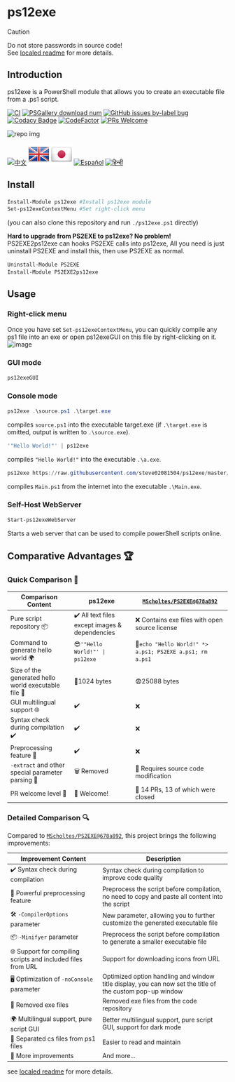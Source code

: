 # ps12exe

> [!CAUTION]
> Do not store passwords in source code!  
> See [localed readme](https://steve02081504.github.io/ps12exe/readme) for more details.  

## Introduction

ps12exe is a PowerShell module that allows you to create an executable file from a .ps1 script.  

[![CI](https://github.com/steve02081504/ps12exe/actions/workflows/CI.yml/badge.svg)](https://github.com/steve02081504/ps12exe/actions/workflows/CI.yml)
[![PSGallery download num](https://img.shields.io/powershellgallery/dt/ps12exe)](https://www.powershellgallery.com/packages/ps12exe)
[![GitHub issues by-label bug](https://img.shields.io/github/issues/steve02081504/ps12exe/bug?label=bugs)](https://github.com/steve02081504/ps12exe/issues?q=is%3Aissue+is%3Aopen+label%3Abug)
[![Codacy Badge](https://app.codacy.com/project/badge/Grade/ecfd57f5f2eb4ac5bbcbcd525b454f99)](https://app.codacy.com/gh/steve02081504/ps12exe/dashboard?utm_source=gh&utm_medium=referral&utm_content=&utm_campaign=Badge_grade)
[![CodeFactor](https://www.codefactor.io/repository/github/steve02081504/ps12exe/badge/master)](https://www.codefactor.io/repository/github/steve02081504/ps12exe/overview/master)
[![PRs Welcome](https://img.shields.io/badge/PRs-welcome-brightgreen.svg)](http://makeapullrequest.com)

![repo img](https://repository-images.githubusercontent.com/729678966/3ed3f02f-c7c9-4a18-b1f5-255e667643b6)

[![中文](https://raw.githubusercontent.com/gosquared/flags/master/flags/flags/shiny/48/China.png)](./docs/README_CN.md)
[![English](https://raw.githubusercontent.com/gosquared/flags/master/flags/flags/shiny/48/United-Kingdom.png)](./docs/README_EN.md)
[![日本語](https://raw.githubusercontent.com/gosquared/flags/master/flags/flags/shiny/48/Japan.png)](./docs/README_JP.md)
[![Español](https://raw.githubusercontent.com/gosquared/flags/master/flags/flags/shiny/48/Spain.png)](./docs/README_ES.md)
[![हिन्दी](https://raw.githubusercontent.com/gosquared/flags/master/flags/flags/shiny/48/India.png)](./docs/README_HI.md)

## Install

```powershell
Install-Module ps12exe #Install ps12exe module
Set-ps12exeContextMenu #Set right-click menu
```

(you can also clone this repository and run `./ps12exe.ps1` directly)

**Hard to upgrade from PS2EXE to ps12exe? No problem!**  
PS2EXE2ps12exe can hooks PS2EXE calls into ps12exe, All you need is just uninstall PS2EXE and install this, then use PS2EXE as normal.

```powershell
Uninstall-Module PS2EXE
Install-Module PS2EXE2ps12exe
```

## Usage

### Right-click menu

Once you have set `Set-ps12exeContextMenu`, you can quickly compile any ps1 file into an exe or open ps12exeGUI on this file by right-clicking on it.  
![image](https://github.com/steve02081504/ps12exe/assets/31927825/24e7caf7-2bd8-46aa-8e1d-ee6da44c2dcc)

### GUI mode

```powershell
ps12exeGUI
```

### Console mode

```powershell
ps12exe .\source.ps1 .\target.exe
```

compiles `source.ps1` into the executable target.exe (if `.\target.exe` is omitted, output is written to `.\source.exe`).

```powershell
'"Hello World!"' | ps12exe
```

compiles `"Hello World!"` into the executable `.\a.exe`.

```powershell
ps12exe https://raw.githubusercontent.com/steve02081504/ps12exe/master/src/GUI/Main.ps1
```

compiles `Main.ps1` from the internet into the executable `.\Main.exe`.

### Self-Host WebServer

```powershell
Start-ps12exeWebServer
```

Starts a web server that can be used to compile powerShell scripts online.

## Comparative Advantages 🏆

### Quick Comparison 🏁

| Comparison Content | ps12exe | [`MScholtes/PS2EXE@678a892`](https://github.com/MScholtes/PS2EXE/tree/678a89270f4ef4b636b69db46b31e1b4e0a9e1c5) |
| --- | --- | --- |
| Pure script repository 📦 | ✔️ All text files except images & dependencies | ❌ Contains exe files with open source license |
| Command to generate hello world 🌍 | 😎`'"Hello World!"' \| ps12exe` | 🤔`echo "Hello World!" *> a.ps1; PS2EXE a.ps1; rm a.ps1` |
| Size of the generated hello world executable file 💾 | 🥰1024 bytes | 😨25088 bytes |
| GUI multilingual support 🌐 | ✔️ | ❌ |
| Syntax check during compilation ✔️ | ✔️ | ❌ |
| Preprocessing feature 🔄 | ✔️ | ❌ |
| `-extract` and other special parameter parsing 🧹 | 🗑️ Removed | 🥲 Requires source code modification |
| PR welcome level 🤝 | 🥰 Welcome! | 🤷 14 PRs, 13 of which were closed |

### Detailed Comparison 🔍

Compared to [`MScholtes/PS2EXE@678a892`](https://github.com/MScholtes/PS2EXE/tree/678a89270f4ef4b636b69db46b31e1b4e0a9e1c5), this project brings the following improvements:

| Improvement Content | Description |
| --- | --- |
| ✔️ Syntax check during compilation | Syntax check during compilation to improve code quality |
| 🔄 Powerful preprocessing feature | Preprocess the script before compilation, no need to copy and paste all content into the script |
| 🛠️ `-CompilerOptions` parameter | New parameter, allowing you to further customize the generated executable file |
| 📦️ `-Minifyer` parameter | Preprocess the script before compilation to generate a smaller executable file |
| 🌐 Support for compiling scripts and included files from URL | Support for downloading icons from URL |
| 🖥️ Optimization of `-noConsole` parameter | Optimized option handling and window title display, you can now set the title of the custom pop-up window |
| 🧹 Removed exe files | Removed exe files from the code repository |
| 🌍 Multilingual support, pure script GUI | Better multilingual support, pure script GUI, support for dark mode |
| 📖 Separated cs files from ps1 files | Easier to read and maintain |
| 🚀 More improvements | And more... |

see [localed readme](https://steve02081504.github.io/ps12exe/readme) for more details.
